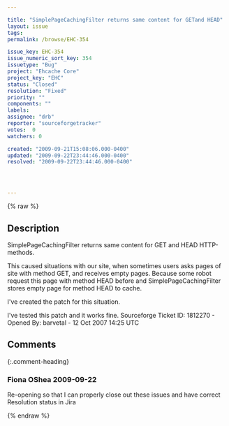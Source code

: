 ```yaml
---

title: "SimplePageCachingFilter returns same content for GETand HEAD"
layout: issue
tags: 
permalink: /browse/EHC-354

issue_key: EHC-354
issue_numeric_sort_key: 354
issuetype: "Bug"
project: "Ehcache Core"
project_key: "EHC"
status: "Closed"
resolution: "Fixed"
priority: ""
components: ""
labels: 
assignee: "drb"
reporter: "sourceforgetracker"
votes:  0
watchers: 0

created: "2009-09-21T15:08:06.000-0400"
updated: "2009-09-22T23:44:46.000-0400"
resolved: "2009-09-22T23:44:46.000-0400"




---
```


{% raw %}

## Description

<div markdown="1" class="description">

SimplePageCachingFilter returns same content for GET and HEAD HTTP-methods.

This caused situations with our site, when sometimes users asks pages of site with method GET, and receives empty pages. Because some robot request this page with method HEAD before and SimplePageCachingFilter stores empty page for method HEAD to cache.

I've created the patch for this situation.

I've tested this patch and it works fine.
Sourceforge Ticket ID: 1812270 - Opened By: barvetal - 12 Oct 2007 14:25 UTC

</div>

## Comments


{:.comment-heading}
### **Fiona OShea** <span class="date">2009-09-22</span>

<div markdown="1" class="comment">

Re-opening so that I can properly close out these issues and have correct Resolution status in Jira

</div>



{% endraw %}

